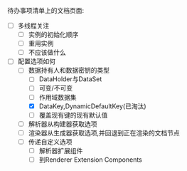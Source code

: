 待办事项清单上的文档页面:

* [ ] 多线程关注
  * [ ] 实例的初始化顺序
  * [ ] 重用实例
  * [ ] 不应该做什么
* [ ] 配置选项如何
  * [ ] 数据持有人和数据密钥的类型
    * [ ]  DataHolder与DataSet
    * [ ] 可变/不可变
    * [ ] 作用域数据集
    * [x] DataKey,DynamicDefaultKey(已淘汰)
    * [ ] 覆盖现有键的现有默认值
  * [ ] 解析器从构建器获取选项
  * [ ] 渲染器从生成器获取选项,并回退到正在渲染的文档节点
  * [ ] 传递自定义选项
    * [ ] 解析器扩展组件
    * [ ] 到Renderer Extension Components